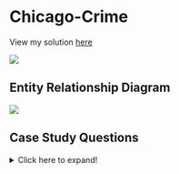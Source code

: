 # Chicago-Crime

View my solution [here](https://github.com/sahmed008/Chicago-Crime/blob/main/Crime%26Weather.md)

<img src="https://www.chicagomag.com/wp-content/archive/city-life/March-2018/What-We-Can-Do-About-Crime-in-Chicago/ScreenShot2018-03-12at10.19.00AM.png">

## Entity Relationship Diagram
<img src="https://raw.githubusercontent.com/iweld/chicago_crime_and_weather_2021/main/ERD.JPG">

## Case Study Questions

<details>
<summary>
Click here to expand!
</summary>

##### 1. How many total crimes were reported in 2021?
##### 2. What is the count of Homicides, Battery and Assaults reported?
##### 3. What are the top ten communities that had the most crimes reported?
##### 4. What are the top ten communities that had the least amount of crimes reported?
##### 5. What month had the most crimes reported?
##### 6. What month had the most homicides and what was the average and median temperature?
##### 7. What weekday were most crimes committed?
##### 8. What are the top ten city streets that have had the most reported crimes?
##### 9. What are the top ten city streets that have had the most homicides including ties?
##### 10. What are the top ten city streets that have had the most burglaries?
##### 11. What was the number of reported crimes on the hottest day of the year vs the coldest?
##### 12. What is the number and types of reported crimes on Michigan Ave (The Rodeo Drive of the Midwest)?
##### 13. What are the top 5 least reported crime, how many arrests were made and the percentage of arrests made?
##### 14. What is the percentage of domestic violence crimes?
##### 15. Display how many crimes were reported on a monthly basis in chronological order. What is the month to month percentage change of crimes reported?
##### 16. Display the most consecutive days where a homicide occured and the timeframe.
##### 17. What are the top 10 most common locations for reported crimes and their frequency depending on the season?
##### 18. What is the Month, day of the week and the number of homicides that occured in a babershop or beauty salon?


</summary>
  
